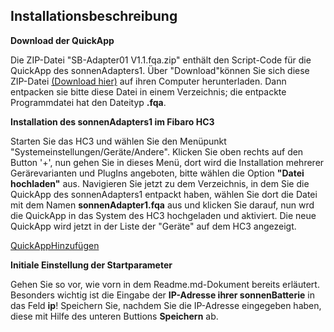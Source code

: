 ## Installationsbeschreibung

**Download der QuickApp**

Die ZIP-Datei "SB-Adapter01 V1.1.fqa.zip" enthält den Script-Code für die QuickApp des sonnenAdapters1. Über "Download"können Sie sich diese ZIP-Datei [(Download hier)](/QuickAppCode/SB-Adapter01_V1.1.fqa.zip) auf ihren Computer herunterladen. Dann entpacken sie bitte diese Datei in einem Verzeichnis; die entpackte Programmdatei hat den Dateityp **.fqa**.

**Installation des sonnenAdapters1 im Fibaro HC3**

Starten Sie das HC3 und wählen Sie den Menüpunkt "Systemeinstellungen/Geräte/Andere". Klicken Sie oben rechts auf den Button '+', nun gehen Sie in dieses Menü, dort wird die Installation mehrerer Gerärevarianten und PlugIns angeboten, bitte wählen die Option **"Datei hochladen"** aus. Navigieren Sie jetzt zu dem Verzeichnis, in dem Sie die QuickApp des sonnenAdapters1 entpackt haben, wählen Sie dort die Datei mit dem Namen **sonnenAdapter1.fqa** aus und klicken Sie darauf, nun wrd die QuickApp in das System des HC3 hochgeladen und aktiviert. Die neue QuickApp wird jetzt in der Liste der "Geräte" auf dem HC3 angezeigt.

[QuickAppHinzufügen](/Images/hc3.GeräteHinzufügen450.png)

**Initiale Einstellung der Startparameter**

Gehen Sie so vor, wie vorn in dem Readme.md-Dokument bereits erläutert. Besonders wichtig ist die Eingabe der **IP-Adresse ihrer sonnenBatterie** in das Feld **ip**! Speichern Sie, nachdem Sie die IP-Adresse eingegeben haben, diese mit Hilfe des unteren Buttions **Speichern** ab.
